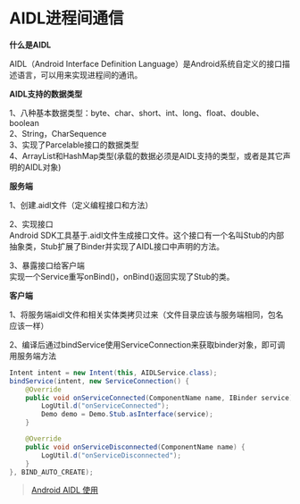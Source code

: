 # AIDL进程间通信

**什么是AIDL**

AIDL（Android Interface Definition Language）是Android系统自定义的接口描述语言，可以用来实现进程间的通讯。

**AIDL支持的数据类型**

1、八种基本数据类型：byte、char、short、int、long、float、double、boolean  
2、String，CharSequence  
3、实现了Parcelable接口的数据类型  
4、ArrayList和HashMap类型(承载的数据必须是AIDL支持的类型，或者是其它声明的AIDL对象)  

**服务端**

1、创建.aidl文件（定义编程接口和方法）

2、实现接口  
Android SDK工具基于.aidl文件生成接口文件。这个接口有一个名叫Stub的内部抽象类，Stub扩展了Binder并实现了AIDL接口中声明的方法。

3、暴露接口给客户端  
实现一个Service重写onBind()，onBind()返回实现了Stub的类。

**客户端**

1、将服务端aidl文件和相关实体类拷贝过来（文件目录应该与服务端相同，包名应该一样）

2、编译后通过bindService使用ServiceConnection来获取binder对象，即可调用服务端方法  
```java
Intent intent = new Intent(this, AIDLService.class);
bindService(intent, new ServiceConnection() {
    @Override
    public void onServiceConnected(ComponentName name, IBinder service) {
        LogUtil.d("onServiceConnected");
        Demo demo = Demo.Stub.asInterface(service);
    }

    @Override
    public void onServiceDisconnected(ComponentName name) {
        LogUtil.d("onServiceDisconnected");
    }
}, BIND_AUTO_CREATE);
```


> [Android AIDL 使用](https://www.cnblogs.com/tangZH/p/10775848.html)
